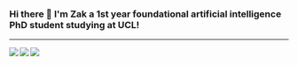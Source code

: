 ### Hi there 👋 I'm Zak a 1st year foundational artificial intelligence PhD student studying at UCL!

---

<a href="https://github.com/anuraghazra/github-readme-stats">
  <img align="left" src="https://github-readme-stats.vercel.app/api?username=zipy124&?count_private=true&include_all_commits=true&show_icons=true" />
</a>
<a href="https://github.com/anuraghazra/github-readme-stats">
  <img align="left" src="https://github-readme-stats.vercel.app/api/top-langs/?username=zipy124" />
</a>

![](https://komarev.com/ghpvc/?username=zipy124)
